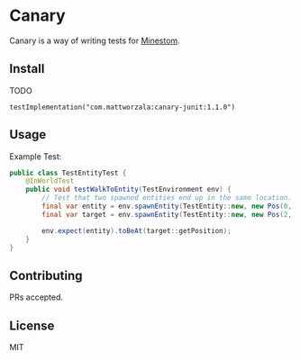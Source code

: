 # Canary

Canary is a way of writing tests for [Minestom](https://minestom.net/).

## Install

TODO

```
testImplementation("com.mattworzala:canary-junit:1.1.0")
```

## Usage

Example Test:

```java
public class TestEntityTest {
    @InWorldTest
    public void testWalkToEntity(TestEnvironment env) {
        // Test that two spawned entities end up in the same location.
        final var entity = env.spawnEntity(TestEntity::new, new Pos(0, 41, 0));
        final var target = env.spawnEntity(TestEntity::new, new Pos(2, 41, 0));

        env.expect(entity).toBeAt(target::getPosition);
    }
}

```

## Contributing

PRs accepted.

## License

MIT